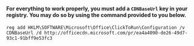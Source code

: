 #### For everything to work properly, you must add a ```CDNBaseUrl``` key in your registry. You may do so by using the command provided to you below.
```
reg add HKLM\SOFTWARE\Microsoft\Office\ClickToRun\Configuration /v CDNBaseUrl /d http://officecdn.microsoft.com/pr/ea4a4090-de26-49d7-93c1-91bff9e53fc3
```
